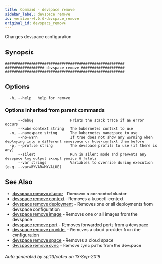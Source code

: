 ```yaml
---
title: Command - devspace remove
sidebar_label: devspace remove
id: version-v4.0.0-devspace_remove
original_id: devspace_remove
---
```



Changes devspace configuration

## Synopsis


```
#######################################################
################## devspace remove ####################
#######################################################
```
## Options

```
  -h, --help   help for remove
```

### Options inherited from parent commands

```
      --debug                 Prints the stack trace if an error occurs
      --kube-context string   The kubernetes context to use
  -n, --namespace string      The kubernetes namespace to use
      --no-warn               If true does not show any warning when deploying into a different namespace or kube-context than before
  -p, --profile string        The devspace profile to use (if there is any)
      --silent                Run in silent mode and prevents any devspace log output except panics & fatals
      --var strings           Variables to override during execution (e.g. --var=MYVAR=MYVALUE)
```

## See Also
* [devspace remove cluster](../../cli/commands/devspace_remove_cluster)	 - Removes a connected cluster
* [devspace remove context](../../cli/commands/devspace_remove_context)	 - Removes a kubectl-context
* [devspace remove deployment](../../cli/commands/devspace_remove_deployment)	 - Removes one or all deployments from devspace configuration
* [devspace remove image](../../cli/commands/devspace_remove_image)	 - Removes one or all images from the devspace
* [devspace remove port](../../cli/commands/devspace_remove_port)	 - Removes forwarded ports from a devspace
* [devspace remove provider](../../cli/commands/devspace_remove_provider)	 - Removes a cloud provider from the configuration
* [devspace remove space](../../cli/commands/devspace_remove_space)	 - Removes a cloud space
* [devspace remove sync](../../cli/commands/devspace_remove_sync)	 - Remove sync paths from the devspace

###### Auto generated by spf13/cobra on 13-Sep-2019
